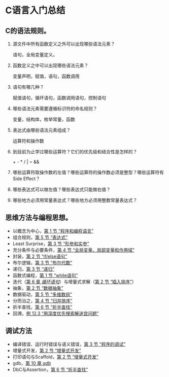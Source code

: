 # C语言入门总结

## C的语法规则。

1. 源文件中所有函数定义之外可以出现哪些语法元素？

   语句，全局变量定义。


1. 函数定义之中可以出现哪些语法元素？

   变量声明，赋值，语句，函数调用

2. 语句有哪几种？

   赋值语句，循环语句，函数调用语句，控制语句


1. 哪些语法元素需要遵循标识符的命名规则？

   变量，结构体，枚举常量，函数

2. 表达式由哪些语法元素组成？

   运算符和操作数

3. 到目前为止学过哪些运算符？它们的优先级和结合性是怎样的？

   \+ - * / | ~ &&

4. 哪些运算符取操作数的左值？哪些运算符的操作数必须是整型？哪些运算符有Side Effect？

5. 哪些表达式可以做左值？哪些表达式只能做右值？

6. 哪些地方必须用常量表达式？哪些地方必须用整数常量表达式？

## 思维方法与编程思想。

- 以概念为中心，[第 1 节 “程序和编程语言”](https://akaedu.github.io/book/intro.program.html)
- 组合规则，[第 5 节 “表达式”](https://akaedu.github.io/book/expr.expression.html)
- Least Surprise，[第 3 节 “形参和实参”](https://akaedu.github.io/book/ch03s03.html#func.paraarg)
- 充分条件与必要条件，[第 4 节 “全局变量、局部变量和作用域”](https://akaedu.github.io/book/ch03s04.html#func.localvar)
- 封装，[第 2 节 “if/else语句”](https://akaedu.github.io/book/ch04s02.html#cond.ifelse)
- 布尔逻辑，[第 3 节 “布尔代数”](https://akaedu.github.io/book/ch04s03.html#cond.bool)
- 递归，[第 3 节 “递归”](https://akaedu.github.io/book/ch05s03.html#func2.recursion)
- 函数式编程，[第 1 节 “while语句”](https://akaedu.github.io/book/ch06s01.html#iter.while)
- 迭代（[第 6 章 *循环语句*](https://akaedu.github.io/book/ch06.html#iter)）与增量式求解（[第 2 节 “插入排序”](https://akaedu.github.io/book/ch11s02.html#sortsearch.insertion)）
- 抽象，[第 2 节 “数据抽象”](https://akaedu.github.io/book/ch07s02.html#struct.abstract)
- 数据驱动，[第 5 节 “多维数组”](https://akaedu.github.io/book/ch08s05.html#array.multidimension)
- 分而治之，[第 4 节 “归并排序”](https://akaedu.github.io/book/ch11s04.html#sortsearch.merge)
- 折半查找，[第 6 节 “折半查找”](https://akaedu.github.io/book/ch11s06.html#sortsearch.binary)
- 回溯，[例 12.3 “用深度优先搜索解迷宫问题”](https://akaedu.github.io/book/ch12s03.html#stackqueue.dfs)

## 调试方法

- 编译错误、运行时错误与语义错误，[第 3 节 “程序的调试”](https://akaedu.github.io/book/ch01s03.html#intro.debug)
- 增量式开发，[第 2 节 “增量式开发”](https://akaedu.github.io/book/ch05s02.html#func2.incremental)
- 打印语句与Scaffold，[第 2 节 “增量式开发”](https://akaedu.github.io/book/ch05s02.html#func2.incremental)
- gdb，[第 10 章 *gdb*](https://akaedu.github.io/book/ch10.html#gdb)
- DbC与Assertion，[第 6 节 “折半查找”](https://akaedu.github.io/book/ch11s06.html#sortsearch.binary)